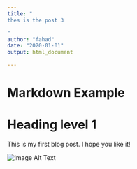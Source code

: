 ```yaml
---
title: "
thes is the post 3

"
author: "fahad"
date: "2020-01-01"
output: html_document

---
```


# Markdown Example

# Heading level 1

This is my first blog post. I hope you like it!

![Image Alt Text](https://images.unsplash.com/photo-1685945719932-8048cbc68ec2?ixlib=rb-4.0.3&ixid=M3wxMjA3fDB8MHxlZGl0b3JpYWwtZmVlZHwyM3x8fGVufDB8fHx8fA%3D%3D&auto=format&fit=crop&w=400&q=60)
